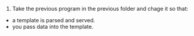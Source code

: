 1. Take the previous program in the previous folder and chage it so that:

- a template is parsed and served.
- you pass data into the template.
